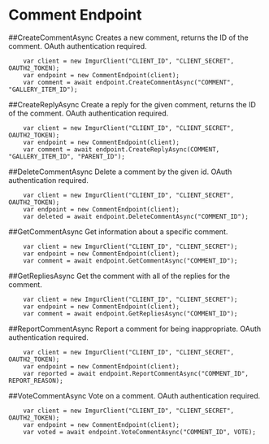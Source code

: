 # Comment Endpoint

##CreateCommentAsync
Creates a new comment, returns the ID of the comment. OAuth authentication required.

		var client = new ImgurClient("CLIENT_ID", "CLIENT_SECRET", OAUTH2_TOKEN);
		var endpoint = new CommentEndpoint(client);
		var comment = await endpoint.CreateCommentAsync("COMMENT", "GALLERY_ITEM_ID");

##CreateReplyAsync
Create a reply for the given comment, returns the ID of the comment. OAuth authentication required.

		var client = new ImgurClient("CLIENT_ID", "CLIENT_SECRET", OAUTH2_TOKEN);
		var endpoint = new CommentEndpoint(client);
		var comment = await endpoint.CreateReplyAsync(COMMENT, "GALLERY_ITEM_ID", "PARENT_ID");

##DeleteCommentAsync
Delete a comment by the given id. OAuth authentication required.

		var client = new ImgurClient("CLIENT_ID", "CLIENT_SECRET", OAUTH2_TOKEN);
		var endpoint = new CommentEndpoint(client);
		var deleted = await endpoint.DeleteCommentAsync("COMMENT_ID");

##GetCommentAsync
Get information about a specific comment.

		var client = new ImgurClient("CLIENT_ID", "CLIENT_SECRET");
		var endpoint = new CommentEndpoint(client);
		var comment = await endpoint.GetCommentAsync("COMMENT_ID");

##GetRepliesAsync
Get the comment with all of the replies for the comment.

		var client = new ImgurClient("CLIENT_ID", "CLIENT_SECRET");
		var endpoint = new CommentEndpoint(client);
		var comment = await endpoint.GetRepliesAsync("COMMENT_ID");

##ReportCommentAsync
Report a comment for being inappropriate. OAuth authentication required.

		var client = new ImgurClient("CLIENT_ID", "CLIENT_SECRET", OAUTH2_TOKEN);
		var endpoint = new CommentEndpoint(client);
		var reported = await endpoint.ReportCommentAsync("COMMENT_ID", REPORT_REASON);

##VoteCommentAsync
Vote on a comment. OAuth authentication required.

		var client = new ImgurClient("CLIENT_ID", "CLIENT_SECRET", OAUTH2_TOKEN);
		var endpoint = new CommentEndpoint(client);
		var voted = await endpoint.VoteCommentAsync("COMMENT_ID", VOTE);
